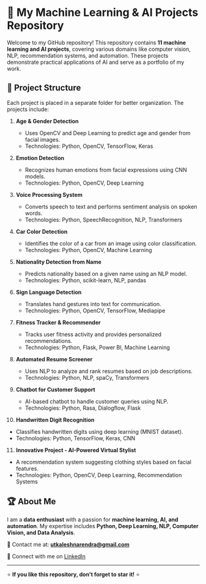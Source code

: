 # 🚀 My Machine Learning & AI Projects Repository

Welcome to my GitHub repository! This repository contains **11 machine learning and AI projects**, covering various domains like computer vision, NLP, recommendation systems, and automation. These projects demonstrate practical applications of AI and serve as a portfolio of my work.

## 📂 Project Structure
Each project is placed in a separate folder for better organization. The projects include:

1. **Age & Gender Detection**
   - Uses OpenCV and Deep Learning to predict age and gender from facial images.
   - Technologies: Python, OpenCV, TensorFlow, Keras

2. **Emotion Detection**
   - Recognizes human emotions from facial expressions using CNN models.
   - Technologies: Python, OpenCV, Deep Learning

3. **Voice Processing System**
   - Converts speech to text and performs sentiment analysis on spoken words.
   - Technologies: Python, SpeechRecognition, NLP, Transformers

4. **Car Color Detection**
   - Identifies the color of a car from an image using color classification.
   - Technologies: Python, OpenCV, Machine Learning

5. **Nationality Detection from Name**
   - Predicts nationality based on a given name using an NLP model.
   - Technologies: Python, scikit-learn, NLP, pandas

6. **Sign Language Detection**
   - Translates hand gestures into text for communication.
   - Technologies: Python, OpenCV, TensorFlow, Mediapipe

7. **Fitness Tracker & Recommender**
   - Tracks user fitness activity and provides personalized recommendations.
   - Technologies: Python, Flask, Power BI, Machine Learning

8. **Automated Resume Screener**
   - Uses NLP to analyze and rank resumes based on job descriptions.
   - Technologies: Python, NLP, spaCy, Transformers

9. **Chatbot for Customer Support**
   - AI-based chatbot to handle customer queries using NLP.
   - Technologies: Python, Rasa, Dialogflow, Flask

10. **Handwritten Digit Recognition**
   - Classifies handwritten digits using deep learning (MNIST dataset).
   - Technologies: Python, TensorFlow, Keras, CNN

11. **Innovative Project - AI-Powered Virtual Stylist**
   - A recommendation system suggesting clothing styles based on facial features.
   - Technologies: Python, OpenCV, Deep Learning, Recommendation Systems



## 🏆 About Me
I am a **data enthusiast** with a passion for **machine learning, AI, and automation**. My expertise includes **Python, Deep Learning, NLP, Computer Vision, and Data Analysis**.

📧 Contact me at: **utkaleshnarendra@gmail.com**

📌 Connect with me on [LinkedIn](https://www.linkedin.com/in/utkalesh-narendra-58549b2a9/) 

---

⭐ **If you like this repository, don't forget to star it!** ⭐

